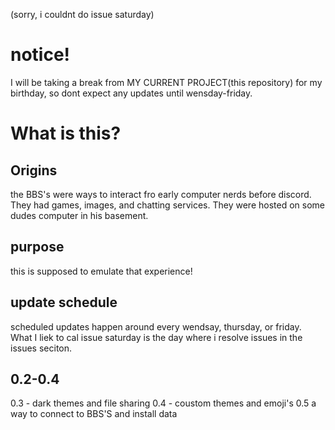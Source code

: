(sorry, i couldnt do issue saturday)
# notice!
I will be taking a break from MY CURRENT PROJECT(this repository)  for  my birthday, so dont expect any updates until wensday-friday.
# What is this?
## Origins
the BBS's were ways to interact fro early computer nerds before discord. They had games, images, and chatting services.
They were hosted on some dudes computer in his basement.
## purpose
this is supposed to emulate that experience!

## update schedule
scheduled updates happen around every wendsay, thursday, or friday. 
What I liek to cal issue saturday is the day where i resolve issues in the issues seciton.

## 0.2-0.4
0.3 - dark themes and file sharing
0.4 - coustom themes and emoji's
0.5 a way to connect to BBS'S and install data
